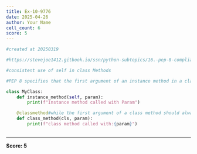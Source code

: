 ```yaml
---
title: Ex-10-9776
date: 2025-04-26
author: Your Name
cell_count: 6
score: 5
---
```


```python
#created at 20250319
```


```python
#https://stevejoe1412.gitbook.io/ssn/python-subtopics/16.-pep-8-compliance
```


```python
#consistent use of self in class Methods
```


```python
#PEP 8 specifies that the first argument of an instance method in a class should always be self,

```


```python
class MyClass:
    def instance_method(self, param):
        print(f"Instance method called with Param")

    @classmethod#while the first argument of a class method should always be cls.
    def class_method(cls, param):
        print(f"class method called with:{param}")
```


```python

```


---
**Score: 5**